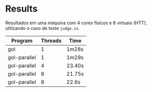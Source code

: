 # Results
Resultados em uma máquina com 4 cores físicos e 8 virtuais (HTT), utilizando o caso de teste `judge.in`.

Program | Threads | Time |
--------|---------|------|
gol| 1|1m28s|
gol-parallel| 1|1m29s|
gol-parallel| 4|23.40s|
gol-parallel| 8|21.75s|
gol-parallel| 8|22.6s|
